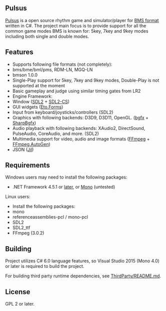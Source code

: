 Pulsus
---
[Pulsus](https://github.com/GoaLitiuM/Pulsus) is a open source rhythm game and simulator/player for [BMS format](https://en.wikipedia.org/wiki/Be-Music_Source) written in C#. The project main focus is to provide support for all the common game modes BMS is known for: 5key, 7key and 9key modes including both single and double modes.

Features
---
- Supports following file formats (not completely):
 - bms/bme/bml/pms, RDM-LN, MGQ-LN
 - bmson 1.0.0
- Single-Play support for 5key, 7key and 9key modes, Double-Play is not supported at the moment
- Basic gameplay and judge using similar timing gates from LR2
- Engine Framework:
 - Window ([SDL2](https://www.libsdl.org/) + [SDL2-CS](https://github.com/flibitijibibo/SDL2-CS))
 - GUI widgets ([Eto.Forms](https://github.com/picoe/Eto))
 - Input from keyboard/joysticks/controllers (SDL2)
 - Graphics with following backends: D3D9, D3D11, OpenGL. ([bgfx](https://github.com/bkaradzic/bgfx) + [SharpBgfx](https://github.com/MikePopoloski/SharpBgfx))
 - Audio playback with following backends: XAudio2, DirectSound, PulseAudio, CoreAudio, and more. (SDL2)
 - Multimedia support for video, audio and image formats ([FFmpeg](https://ffmpeg.org/) + [FFmpeg.AutoGen](https://github.com/Ruslan-B/FFmpeg.AutoGen))
 - JSON ([Jil](https://github.com/kevin-montrose/Jil))

Requirements
---
Windows users may need to install the following packages:
- .NET Framework 4.5.1 or [later](https://www.microsoft.com/en-us/download/details.aspx?id=49981), or [Mono](http://www.mono-project.com/download/#download-win) (untested)

Linux users:
- Install the following packages:
 - mono
 - referenceassemblies-pcl / mono-pcl
 - SDL2
 - SDL2_ttf
 - FFmpeg (3.0.2)

Building
---
Project utilizes C# 6.0 language features, so Visual Studio 2015 (Mono 4.0) or later is required to build the project.

For building third party runtime dependencies, see [ThirdParty/README.md](../ThirdParty/README.md).

License
---
GPL 2 or later.
